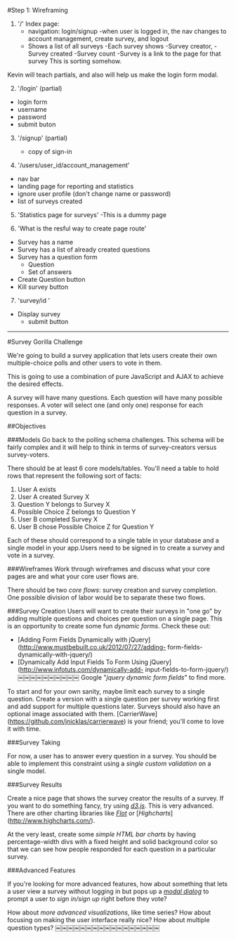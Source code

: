#Step 1: Wireframing

1. '/' Index page: 
   - navigation: login/signup 
      -when user is logged in, the nav changes to account management, create survey, and logout
   - Shows a list of all surveys
     -Each survey shows 
        -Survey creator, 
        -Survey created
        -Survey count
        -Survey is a link to the page for that survey
   This is sorting somehow.

Kevin will teach partials, and also will help us make the
login form modal.

2. '/login' (partial)
  - login form
   - username 
   - password
   - submit buton

3. '/signup' (partial)
   - copy of sign-in

4. '/users/user_id/account_management'
  - nav bar
  - landing page for reporting and statistics
  - ignore user profile (don't change name or password)
  - list of surveys created

5. 'Statistics page for surveys'
  -This is a dummy page

6. 'What is the resful way to create page route'
  - Survey has a name
  - Survey has a list of already created questions
  - Survey has a question form
    - Question
    - Set of answers
  - Create Question button
  - Kill survey button

7. 'survey/id '
  - Display survey
    - submit button








--------------------------------------------------------
#Survey Gorilla Challenge

We're going to build a survey application that lets users create their own multiple-choice polls and other users to vote in them.

This is going to use a combination of pure JavaScript and AJAX to achieve the desired effects.

A survey will have many questions. Each question will have many possible responses. A voter will select one (and only one) response for each question in a survey.

##Objectives 

###Models
Go back to the polling schema challenges. This schema will be fairly complex and it will help to think in terms of survey-creators versus survey-voters.

There should be at least 6 core models/tables. You'll need a table to hold rows that represent the following sort of facts:

1. User A exists
2. User A created Survey X
3. Question Y belongs to Survey X
4. Possible Choice Z belongs to Question Y
5. User B completed Survey X
6. User B chose Possible Choice Z for Question Y

Each of these should correspond to a single table in your database and a single model in your app.Users need to be signed in to create a survey and vote in a survey.

###Wireframes
Work through wireframes and discuss what your core pages are and what your core user flows are. 

There should be two _core flows_: survey creation and survey completion.
One possible division of labor would be to separate these two flows.

###Survey Creation
Users will want to create their surveys in "one go" by adding multiple questions and choices per question on a single page. This is an opportunity to create some fun _dynamic forms_. Check these out:

- [Adding Form Fields Dynamically with jQuery](http://www.mustbebuilt.co.uk/2012/07/27/adding- form-fields-dynamically-with-jquery/)
- [Dynamically Add Input Fields To Form Using jQuery](http://www.infotuts.com/dynamically-add- input-fields-to-form-jquery/)
￼￼￼￼￼￼￼￼￼￼
Google "_jquery dynamic form fields_" to find more.

To start and for your own sanity, maybe limit each survey to a single question. Create a version with a single question per survey working first and add support for multiple questions later.
Surveys should also have an optional image associated with them. [CarrierWave] (https://github.com/jnicklas/carrierwave) is your friend; you'll come to love it with time.

###Survey Taking

For now, a user has to answer every question in a survey. You should be able to implement this constraint using a _single custom validation_ on a single model.

###Survey Results

Create a nice page that shows the survey creator the results of a survey. If you want to do something fancy, try using [_d3.js_](http://d3js.org/). This is very advanced.
There are other charting libraries like [_Flot_](http://www.flotcharts.org/) or [_Highcharts_] (http://www.highcharts.com/).

At the very least, create some _simple HTML bar charts_ by having percentage-width divs with a fixed height and solid background color so that we can see how people responded for each question in a particular survey.

###Advanced Features

If you're looking for more advanced features, how about something that lets a user view a survey without logging in but pops up a [_modal dialog_](http://www.ericmmartin.com/projects/simplemodal/) to prompt a user to _sign in/sign up_ right before they vote?

How about _more advanced visualizations_, like time series? How about focusing on making the user interface really nice? How about multiple question types?
￼￼￼￼￼￼￼￼￼￼￼￼￼￼￼￼￼